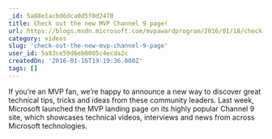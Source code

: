 ```yaml
---
_id: 5a88e1acbd6dca0d5f0d2470
title: Check out the new MVP Channel 9 page!
url: https://blogs.msdn.microsoft.com/mvpawardprogram/2016/01/18/check-out-the-new-mvp-channel-9-page/
category: videos
slug: 'check-out-the-new-mvp-channel-9-page'
user_id: 5a83ce59d6eb0005c4ecda2c
createdOn: '2016-01-16T19:19:36.000Z'
tags: []
---
```


If you’re an MVP fan, we’re happy to announce a new way to discover great technical tips, tricks and ideas from these community leaders. Last week, Microsoft launched the MVP landing page on its highly popular Channel 9 site, which showcases technical videos, interviews and news from across Microsoft technologies.
